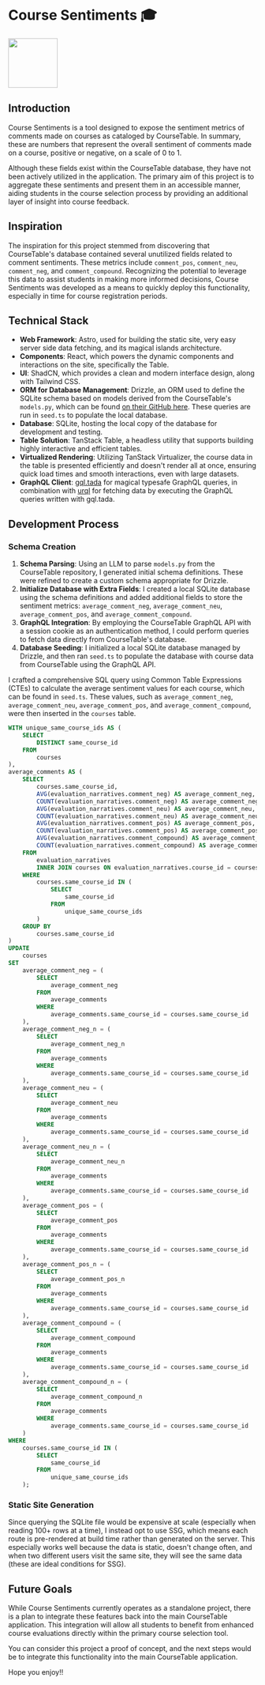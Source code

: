 # Course Sentiments 🎓

<img src="https://github.com/yaleapps/yaleapps/blob/main/apps/reviews/public/favicon.jpg?raw=true" width="100" height="100">

## Introduction

Course Sentiments is a tool designed to expose the sentiment metrics of comments made on courses as cataloged by CourseTable. In summary, these are numbers that represent the overall sentiment of comments made on a course, positive or negative, on a scale of 0 to 1.

Although these fields exist within the CourseTable database, they have not been actively utilized in the application. The primary aim of this project is to aggregate these sentiments and present them in an accessible manner, aiding students in the course selection process by providing an additional layer of insight into course feedback.

## Inspiration

The inspiration for this project stemmed from discovering that CourseTable's database contained several unutilized fields related to comment sentiments. These metrics include `comment_pos`, `comment_neu`, `comment_neg`, and `comment_compound`. Recognizing the potential to leverage this data to assist students in making more informed decisions, Course Sentiments was developed as a means to quickly deploy this functionality, especially in time for course registration periods.

## Technical Stack

- **Web Framework**: Astro, used for building the static site, very easy server side data fetching, and its magical islands architecture.
- **Components**: React, which powers the dynamic components and interactions on the site, specifically the Table.
- **UI**: ShadCN, which provides a clean and modern interface design, along with Tailwind CSS.
- **ORM for Database Management**: Drizzle, an ORM used to define the SQLite schema based on models derived from the CourseTable's `models.py`, which can be found [on their GitHub here](https://github.com/coursetable/ferry/blob/master/ferry/database/models.py). These queries are run in `seed.ts` to populate the local database.
- **Database**: SQLite, hosting the local copy of the database for development and testing.
- **Table Solution**: TanStack Table, a headless utility that supports building highly interactive and efficient tables.
- **Virtualized Rendering**: Utilizing TanStack Virtualizer, the course data in the table is presented efficiently and doesn't render all at once, ensuring quick load times and smooth interactions, even with large datasets.
- **GraphQL Client**: [gql.tada](https://github.com/0no-co/gql.tada) for magical typesafe GraphQL queries, in combination with [urql](https://formidable.com/open-source/urql/) for fetching data by executing the GraphQL queries written with gql.tada.

## Development Process

### Schema Creation

1. **Schema Parsing**: Using an LLM to parse `models.py` from the CourseTable repository, I generated initial schema definitions. These were refined to create a custom schema appropriate for Drizzle.
2. **Initialize Database with Extra Fields**: I created a local SQLite database using the schema definitions and added additional fields to store the sentiment metrics: `average_comment_neg`, `average_comment_neu`, `average_comment_pos`, and `average_comment_compound`.
3. **GraphQL Integration**: By employing the CourseTable GraphQL API with a session cookie as an authentication method, I could perform queries to fetch data directly from CourseTable's database.
4. **Database Seeding**: I initialized a local SQLite database managed by Drizzle, and then ran `seed.ts` to populate the database with course data from CourseTable using the GraphQL API.

I crafted a comprehensive SQL query using Common Table Expressions (CTEs) to calculate the average sentiment values for each course, which can be found in `seed.ts`. These values, such as `average_comment_neg`, `average_comment_neu`, `average_comment_pos`, and `average_comment_compound`, were then inserted in the `courses` table.

```sql
WITH unique_same_course_ids AS (
	SELECT
		DISTINCT same_course_id
	FROM
		courses
),
average_comments AS (
	SELECT
		courses.same_course_id,
		AVG(evaluation_narratives.comment_neg) AS average_comment_neg,
		COUNT(evaluation_narratives.comment_neg) AS average_comment_neg_n,
		AVG(evaluation_narratives.comment_neu) AS average_comment_neu,
		COUNT(evaluation_narratives.comment_neu) AS average_comment_neu_n,
		AVG(evaluation_narratives.comment_pos) AS average_comment_pos,
		COUNT(evaluation_narratives.comment_pos) AS average_comment_pos_n,
		AVG(evaluation_narratives.comment_compound) AS average_comment_compound,
		COUNT(evaluation_narratives.comment_compound) AS average_comment_compound_n
	FROM
		evaluation_narratives
		INNER JOIN courses ON evaluation_narratives.course_id = courses.course_id
	WHERE
		courses.same_course_id IN (
			SELECT
				same_course_id
			FROM
				unique_same_course_ids
		)
	GROUP BY
		courses.same_course_id
)
UPDATE
	courses
SET
	average_comment_neg = (
		SELECT
			average_comment_neg
		FROM
			average_comments
		WHERE
			average_comments.same_course_id = courses.same_course_id
	),
	average_comment_neg_n = (
		SELECT
			average_comment_neg_n
		FROM
			average_comments
		WHERE
			average_comments.same_course_id = courses.same_course_id
	),
	average_comment_neu = (
		SELECT
			average_comment_neu
		FROM
			average_comments
		WHERE
			average_comments.same_course_id = courses.same_course_id
	),
	average_comment_neu_n = (
		SELECT
			average_comment_neu_n
		FROM
			average_comments
		WHERE
			average_comments.same_course_id = courses.same_course_id
	),
	average_comment_pos = (
		SELECT
			average_comment_pos
		FROM
			average_comments
		WHERE
			average_comments.same_course_id = courses.same_course_id
	),
	average_comment_pos_n = (
		SELECT
			average_comment_pos_n
		FROM
			average_comments
		WHERE
			average_comments.same_course_id = courses.same_course_id
	),
	average_comment_compound = (
		SELECT
			average_comment_compound
		FROM
			average_comments
		WHERE
			average_comments.same_course_id = courses.same_course_id
	),
	average_comment_compound_n = (
		SELECT
			average_comment_compound_n
		FROM
			average_comments
		WHERE
			average_comments.same_course_id = courses.same_course_id
	)
WHERE
	courses.same_course_id IN (
		SELECT
			same_course_id
		FROM
			unique_same_course_ids
	);
```

### Static Site Generation

Since querying the SQLite file would be expensive at scale (especially when reading 100+ rows at a time), I instead opt to use SSG, which means each route is pre-rendered at build time rather than generated on the server. This especially works well because the data is static, doesn't change often, and when two different users visit the same site, they will see the same data (these are ideal conditions for SSG).

## Future Goals

While Course Sentiments currently operates as a standalone project, there is a plan to integrate these features back into the main CourseTable application. This integration will allow all students to benefit from enhanced course evaluations directly within the primary course selection tool.

You can consider this project a proof of concept, and the next steps would be to integrate this functionality into the main CourseTable application.

Hope you enjoy!!
